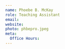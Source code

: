 ```yaml
---
name: Phoebe B. McKay
role: Teaching Assistant
email: 
website: 
photo: phbepro.jpeg
meta:
  Office Hours: 
---
```

